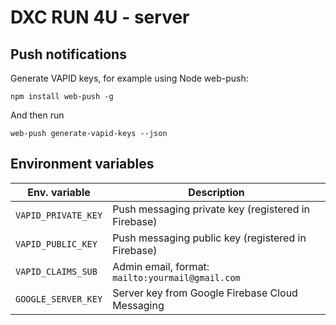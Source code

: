 # DXC RUN 4U - server

## Push notifications
Generate VAPID keys, for example using Node web-push:
```
npm install web-push -g
```
And then run
```
web-push generate-vapid-keys --json
```

## Environment variables

Env. variable | Description
---|---
`VAPID_PRIVATE_KEY` | Push messaging private key (registered in Firebase)
`VAPID_PUBLIC_KEY` | Push messaging public key (registered in Firebase)
`VAPID_CLAIMS_SUB` | Admin email, format: `mailto:yourmail@gmail.com`
`GOOGLE_SERVER_KEY` | Server key from Google Firebase Cloud Messaging
